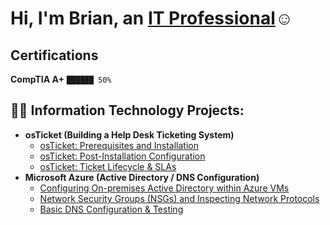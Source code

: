 <h1>Hi, I'm Brian, an <a href="https://linkedin.com/in/brian-cole-4b3b51332/">IT Professional</a>☺</h1>

<h2> Certifications</h2>
<b>CompTIA A+</b> <code>██████ 50%</code>


<h2>👨‍💻 Information Technology Projects:</h2>

- <b>osTicket (Building a Help Desk Ticketing System)</b>
  - [osTicket: Prerequisites and Installation](https://github.com/Brianracole/osticket-prereqs)
  - [osTicket: Post-Installation Configuration](https://github.com/Brianracole/post-install-config)
  - [osTicket: Ticket Lifecycle & SLAs](https://github.com/Brianracole/ticket-lifecycle)
- <b>Microsoft Azure (Active Directory / DNS Configuration)</b>
  - [Configuring On-premises Active Directory within Azure VMs](https://github.com/Brianracole/Configure-Active-Directory)
  - [Network Security Groups (NSGs) and Inspecting Network Protocols](https://github.com/Brianracole/azure-network-protocols)
  - [Basic DNS Configuration & Testing](https://github.com/Brianracole/azure-network-protocols)

